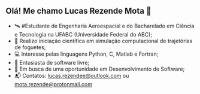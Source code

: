 ## Olá! Me chamo Lucas Rezende Mota 👋

-   🛰️ #Estudante de Engenharia Aeroespacial e do Bacharelado em Ciência e Tecnologia na UFABC (Universidade Federal do ABC);
-   🚀	Realizo iniciação científica em simulação computacional de trajetórias de foguetes;
-   💻 Interesse pelas linguagens Python, C, Matlab e Fortran;
-   🐧	Entusiasta de software livre;
-   💼	Em busca de uma oportunidade em Desenvolvimento de Software;
-   📬	Contatos: lucas.rezendee@outlook.com  ou  mota.rezende@protonmail.com
